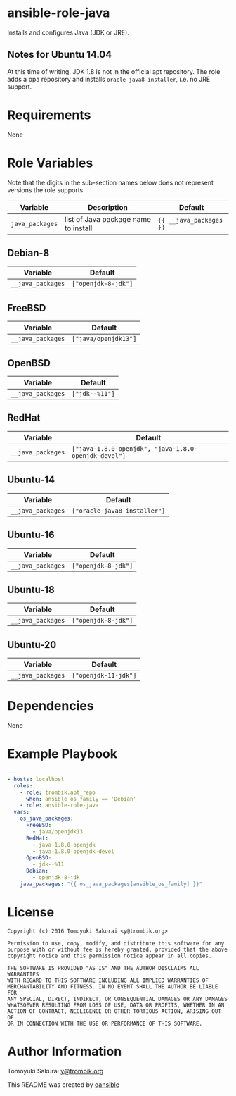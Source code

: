 # ansible-role-java

Installs and configures Java (JDK or JRE).

## Notes for Ubuntu 14.04

At this time of writing, JDK 1.8 is not in the official apt repository. The
role adds a ppa repository and installs `oracle-java8-installer`, i.e. no JRE
support.

# Requirements

None

# Role Variables

Note that the digits in the sub-section names below does not represent versions
the role supports.

| Variable | Description | Default |
|----------|-------------|---------|
| `java_packages` | list of Java package name to install | `{{ __java_packages }}` |

## Debian-8

| Variable | Default |
|----------|---------|
| `__java_packages` | `["openjdk-8-jdk"]` |


## FreeBSD

| Variable | Default |
|----------|---------|
| `__java_packages` | `["java/openjdk13"]` |

## OpenBSD

| Variable | Default |
|----------|---------|
| `__java_packages` | `["jdk--%11"]` |

## RedHat

| Variable | Default |
|----------|---------|
| `__java_packages` | `["java-1.8.0-openjdk", "java-1.8.0-openjdk-devel"]` |

## Ubuntu-14

| Variable | Default |
|----------|---------|
| `__java_packages` | `["oracle-java8-installer"]` |

## Ubuntu-16

| Variable | Default |
|----------|---------|
| `__java_packages` | `["openjdk-8-jdk"]` |

## Ubuntu-18

| Variable | Default |
|----------|---------|
| `__java_packages` | `["openjdk-8-jdk"]` |

## Ubuntu-20

| Variable | Default |
|----------|---------|
| `__java_packages` | `["openjdk-11-jdk"]` |

# Dependencies

None

# Example Playbook

```yaml
---
- hosts: localhost
  roles:
    - role: trombik.apt_repo
      when: ansible_os_family == 'Debian'
    - role: ansible-role-java
  vars:
    os_java_packages:
      FreeBSD:
        - java/openjdk13
      RedHat:
        - java-1.8.0-openjdk
        - java-1.8.0-openjdk-devel
      OpenBSD:
        - jdk--%11
      Debian:
        - openjdk-8-jdk
    java_packages: "{{ os_java_packages[ansible_os_family] }}"
```

# License

```
Copyright (c) 2016 Tomoyuki Sakurai <y@trombik.org>

Permission to use, copy, modify, and distribute this software for any
purpose with or without fee is hereby granted, provided that the above
copyright notice and this permission notice appear in all copies.

THE SOFTWARE IS PROVIDED "AS IS" AND THE AUTHOR DISCLAIMS ALL WARRANTIES
WITH REGARD TO THIS SOFTWARE INCLUDING ALL IMPLIED WARRANTIES OF
MERCHANTABILITY AND FITNESS. IN NO EVENT SHALL THE AUTHOR BE LIABLE FOR
ANY SPECIAL, DIRECT, INDIRECT, OR CONSEQUENTIAL DAMAGES OR ANY DAMAGES
WHATSOEVER RESULTING FROM LOSS OF USE, DATA OR PROFITS, WHETHER IN AN
ACTION OF CONTRACT, NEGLIGENCE OR OTHER TORTIOUS ACTION, ARISING OUT OF
OR IN CONNECTION WITH THE USE OR PERFORMANCE OF THIS SOFTWARE.
```

# Author Information

Tomoyuki Sakurai <y@trombik.org>

This README was created by [qansible](https://github.com/trombik/qansible)
